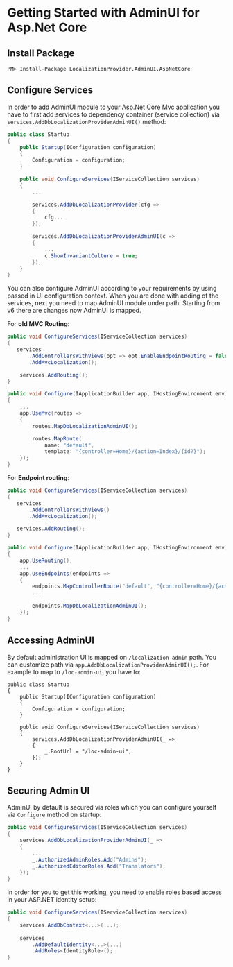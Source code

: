 # Getting Started with AdminUI for Asp.Net Core

## Install Package

```
PM> Install-Package LocalizationProvider.AdminUI.AspNetCore
```

## Configure Services

In order to add AdminUI module to your Asp.Net Core Mvc application you have to first add services to dependency container (service collection) via `services.AddDbLocalizationProviderAdminUI()` method:

```csharp
public class Startup
{
    public Startup(IConfiguration configuration)
    {
        Configuration = configuration;
    }

    public void ConfigureServices(IServiceCollection services)
    {
        ...

        services.AddDbLocalizationProvider(cfg =>
        {
            cfg...
        });

        services.AddDbLocalizationProviderAdminUI(c =>
        {
            ...
            c.ShowInvariantCulture = true;
        });
    }
}
```

You can also configure AdminUI according to your requirements by using passed in UI configuration context.
When you are done with adding of the services, next you need to map AdminUI module under path:
Starting from v6 there are changes now AdminUI is mapped.

For **old MVC Routing**:

```csharp
public void ConfigureServices(IServiceCollection services)
{
   services
       .AddControllersWithViews(opt => opt.EnableEndpointRouting = false)
       .AddMvcLocalization();

    services.AddRouting();
}

public void Configure(IApplicationBuilder app, IHostingEnvironment env)
{
    ...
    app.UseMvc(routes =>
    {
        routes.MapDbLocalizationAdminUI();

        routes.MapRoute(
            name: "default",
            template: "{controller=Home}/{action=Index}/{id?}");
    });
}
```

For **Endpoint routing**:

```csharp
public void ConfigureServices(IServiceCollection services)
{
   services
       .AddControllersWithViews()
       .AddMvcLocalization();

   services.AddRouting();
}

public void Configure(IApplicationBuilder app, IHostingEnvironment env)
{
    app.UseRouting();
    ...
    app.UseEndpoints(endpoints =>
    {
        endpoints.MapControllerRoute("default", "{controller=Home}/{action=Index}/{id?}");
        ...
        
        endpoints.MapDbLocalizationAdminUI();
    });
}
```

## Accessing AdminUI

By default administration UI is mapped on `/localization-admin` path. You can customize path via `app.AddDbLocalizationProviderAdminUI();`. For example to map to `/loc-admin-ui`, you have to:

```
public class Startup
{
    public Startup(IConfiguration configuration)
    {
        Configuration = configuration;
    }

    public void ConfigureServices(IServiceCollection services)
    {
        services.AddDbLocalizationProviderAdminUI(_ =>
        {
            _.RootUrl = "/loc-admin-ui";
        });
    }
}
```

## Securing Admin UI

AdminUI by default is secured via roles which you can configure yourself via `Configure` method on startup:

```csharp
public void ConfigureServices(IServiceCollection services)
{
    services.AddDbLocalizationProviderAdminUI(_ =>
    {
        ...
        _.AuthorizedAdminRoles.Add("Admins");
        _.AuthorizedEditorRoles.Add("Translators");
    });
}
```

In order for you to get this working, you need to enable roles based access in your ASP.NET identity setup:

```csharp
public void ConfigureServices(IServiceCollection services)
{
    services.AddDbContext<...>(...);
    
    services
        .AddDefaultIdentity<...>(...)
        .AddRoles<IdentityRole>();
}
```
